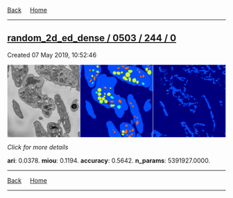 
[Back](..)&nbsp;&nbsp;&nbsp;&nbsp;&nbsp;[Home](https://leapmanlab.github.io/snapshots)

---

<div class="summary"><a href="0"><h2>random_2d_ed_dense / 0503 / 244 / 0</h2></a><p>Created 07 May 2019, 10:52:46
</p><a href="0"><img src="0/media/summary.png" align="center"></a><p>
<i>Click for more details</i>
</p></div>

**ari**: 0.0378. **miou**: 0.1194. **accuracy**: 0.5642. **n_params**: 5391927.0000. 

---

[Back](..)&nbsp;&nbsp;&nbsp;&nbsp;&nbsp;[Home](https://leapmanlab.github.io/snapshots)

---
